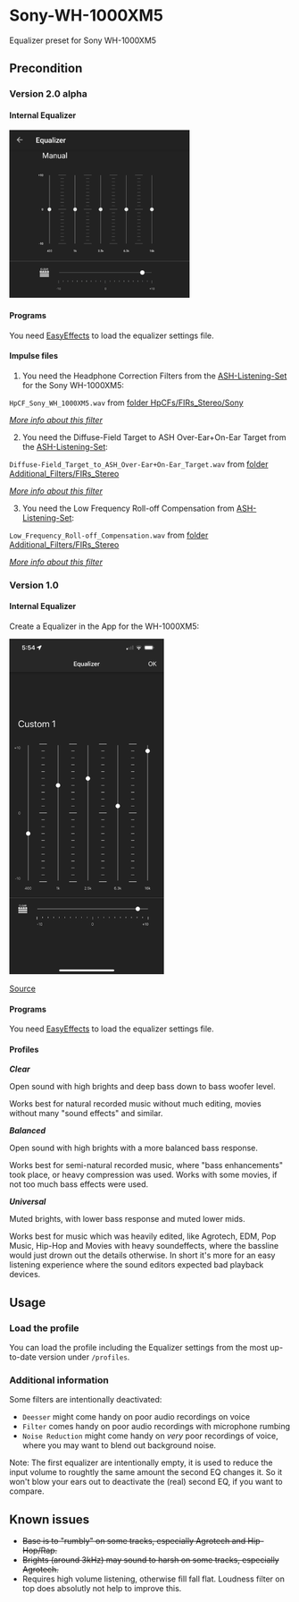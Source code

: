 # Sony-WH-1000XM5
Equalizer preset for Sony WH-1000XM5


## Precondition

### Version 2.0 alpha

#### Internal Equalizer

<img src="EQ Sony XM5.png" alt="Flat App Equalizer Settings, Bass +8" height="300"/>

#### Programs

You need [EasyEffects](https://github.com/wwmm/easyeffects) to load the equalizer settings file.

#### Impulse files

1) You need the Headphone Correction Filters from the [ASH-Listening-Set](https://github.com/ShanonPearce/ASH-Listening-Set) for the Sony WH-1000XM5:

`HpCF_Sony_WH_1000XM5.wav` from [folder HpCFs/FIRs_Stereo/Sony](https://github.com/ShanonPearce/ASH-Listening-Set/tree/main/HpCFs/FIRs_Stereo/Sony)

_[More info about this filter](https://github.com/ShanonPearce/ASH-Listening-Set/wiki/Headphone-Correction-Filters)_

2) You need the Diffuse-Field Target to ASH Over-Ear+On-Ear Target from the [ASH-Listening-Set](https://github.com/ShanonPearce/ASH-Listening-Set):

`Diffuse-Field_Target_to_ASH_Over-Ear+On-Ear_Target.wav` from [folder Additional_Filters/FIRs_Stereo](https://github.com/ShanonPearce/ASH-Listening-Set/tree/main/Additional_Filters/FIRs_Stereo)

_[More info about this filter](https://github.com/ShanonPearce/ASH-Listening-Set/wiki/Additional-Filters)_

3) You need the Low Frequency Roll-off Compensation from [ASH-Listening-Set](https://github.com/ShanonPearce/ASH-Listening-Set):

`Low_Frequency_Roll-off_Compensation.wav` from [folder Additional_Filters/FIRs_Stereo](https://github.com/ShanonPearce/ASH-Listening-Set/tree/main/Additional_Filters/FIRs_Stereo)

_[More info about this filter](https://github.com/ShanonPearce/ASH-Listening-Set/wiki/Additional-Filters)_

### Version 1.0

#### Internal Equalizer

Create a Equalizer in the App for the WH-1000XM5:

<img src="HC2xyMQ.png" alt="App Equalizer Settings" height="600"/>

[Source](https://www.reddit.com/r/SonyHeadphones/comments/14plfz0/wh1000xm5_a_guide_for_maximizing_audio_quality/)

#### Programs

You need [EasyEffects](https://github.com/wwmm/easyeffects) to load the equalizer settings file.

#### Profiles

**_Clear_**

Open sound with high brights and deep bass down to bass woofer level.

Works best for natural recorded music without much editing, movies without many "sound effects" and similar.

**_Balanced_**

Open sound with high brights with a more balanced bass response.

Works best for semi-natural recorded music, where "bass enhancements" took place, or heavy compression was used. Works with some movies, if not too much bass effects were used.

**_Universal_**

Muted brights, with lower bass response and muted lower mids.

Works best for music which was heavily edited, like Agrotech, EDM, Pop Music, Hip-Hop and Movies with heavy soundeffects, where the bassline would just drown out the details otherwise. In short it's more for an easy listening experience where the sound editors expected bad playback devices.

## Usage

### Load the profile 

You can load the profile including the Equalizer settings from the most up-to-date version under `/profiles`.

### Additional information

Some filters are intentionally deactivated:

- `Deesser` might come handy on poor audio recordings on voice
- `Filter` comes handy on poor audio recordings with microphone rumbing
- `Noise Reduction` might come handy on *very* poor recordings of voice, where you may want to blend out background noise.

Note: The first equalizer are intentionally empty, it is used to reduce the input volume to roughtly the same amount the second EQ changes it. So it won't blow your ears out to deactivate the (real) second EQ, if you want to compare.


## Known issues

- <strike>Base is to "rumbly" on some tracks, especially Agrotech and Hip-Hop/Rap.</strike>
- <strike>Brights (around 3kHz) may sound to harsh on some tracks, especially Agrotech.</strike>
- Requires high volume listening, otherwise fill fall flat. Loudness filter on top does absolutly not help to improve this.
